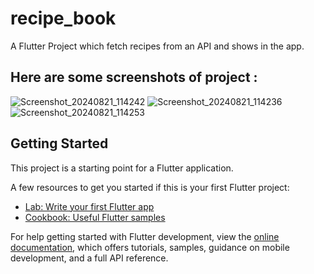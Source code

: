 # recipe_book

A Flutter Project which fetch recipes from an API and shows in the app.

## Here are some screenshots of project :
![Screenshot_20240821_114242](https://github.com/user-attachments/assets/fe9ad7f7-2023-41b9-b4f9-b0d4d3fb46ac)
![Screenshot_20240821_114236](https://github.com/user-attachments/assets/d53e3ef0-0a9a-4c3f-8dd1-981cb446ff1b)
![Screenshot_20240821_114253](https://github.com/user-attachments/assets/f37b58dd-a9db-4a42-bec8-ab3de85c845d)

## Getting Started

This project is a starting point for a Flutter application.

A few resources to get you started if this is your first Flutter project:

- [Lab: Write your first Flutter app](https://docs.flutter.dev/get-started/codelab)
- [Cookbook: Useful Flutter samples](https://docs.flutter.dev/cookbook)

For help getting started with Flutter development, view the
[online documentation](https://docs.flutter.dev/), which offers tutorials,
samples, guidance on mobile development, and a full API reference.
